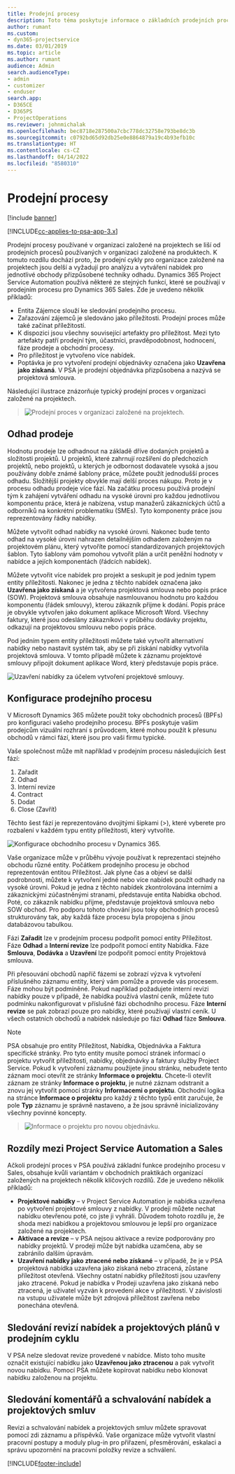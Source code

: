 ```yaml
---
title: Prodejní procesy
description: Toto téma poskytuje informace o základních prodejních procesech.
author: rumant
ms.custom:
- dyn365-projectservice
ms.date: 03/01/2019
ms.topic: article
ms.author: rumant
audience: Admin
search.audienceType:
- admin
- customizer
- enduser
search.app:
- D365CE
- D365PS
- ProjectOperations
ms.reviewer: johnmichalak
ms.openlocfilehash: bec8718e287500a7cbc778dc32758e793be8dc3b
ms.sourcegitcommit: c0792bd65d92db25e0e8864879a19c4b93efb10c
ms.translationtype: HT
ms.contentlocale: cs-CZ
ms.lasthandoff: 04/14/2022
ms.locfileid: "8580310"
---
```

# <a name="sales-processes"></a>Prodejní procesy

[!include [banner](../includes/psa-now-project-operations.md)]

[!INCLUDE[cc-applies-to-psa-app-3.x](../includes/cc-applies-to-psa-app-3x.md)]

Prodejní procesy používané v organizaci založené na projektech se liší od prodejních procesů používaných v organizaci založené na produktech. K tomuto rozdílu dochází proto, že prodejní cykly pro organizace založené na projektech jsou delší a vyžadují pro analýzu a vytváření nabídek pro jednotlivé obchody přizpůsobené techniky odhadu. Dynamics 365 Project Service Automation používá některé ze stejných funkcí, které se používají v prodejním procesu pro Dynamics 365 Sales. Zde je uvedeno několik příkladů:

- Entita Zájemce slouží ke sledování prodejního procesu.
- Zařazování zájemců je sledováno jako příležitosti. Prodejní proces může také začínat příležitostí.
- K dispozici jsou všechny související artefakty pro příležitost. Mezi tyto artefakty patří prodejní tým, účastníci, pravděpodobnost, hodnocení, fáze prodeje a obchodní procesy.
- Pro příležitost je vytvořeno více nabídek.
- Poptávka je pro vytvoření prodejní objednávky označena jako **Uzavřena jako získaná**. V PSA je prodejní objednávka přizpůsobena a nazývá se projektová smlouva.

Následující ilustrace znázorňuje typický prodejní proces v organizaci založené na projektech.

> ![Prodejní proces v organizaci založené na projektech.](media/basic-guide-1.png)

## <a name="estimating-a-sale"></a>Odhad prodeje
Hodnotu prodeje lze odhadnout na základě dříve dodaných projektů a složitosti projektů. U projektů, které zahrnují rozšíření do předchozích projektů, nebo projektů, u kterých je odbornost dodavatele vysoká a jsou používány dobře známé šablony práce, můžete použít jednodušší proces odhadu. Složitější projekty obvykle mají delší proces nákupu. Proto je v procesu odhadu prodeje více fází. Na začátku procesu používá prodejní tým k zahájení vytváření odhadu na vysoké úrovni pro každou jednotlivou komponentu práce, která je nabízena, vstup manažerů zákaznických účtů a odborníků na konkrétní problematiku (SMEs). Tyto komponenty práce jsou reprezentovány řádky nabídky. 

Můžete vytvořit odhad nabídky na vysoké úrovni. Nakonec bude tento odhad na vysoké úrovni nahrazen detailnějším odhadem založeným na projektovém plánu, který vytvoříte pomocí standardizovaných projektových šablon. Tyto šablony vám pomohou vytvořit plán a určit peněžní hodnoty v nabídce a jejích komponentách (řádcích nabídek). 

Můžete vytvořit více nabídek pro projekt a seskupit je pod jedním typem entity příležitosti. Nakonec je jedna z těchto nabídek označena jako **Uzavřena jako získaná** a je vytvořena projektová smlouva nebo popis práce (SOW). Projektová smlouva obsahuje nasmlouvanou hodnotu pro každou komponentu (řádek smlouvy), kterou zákazník přijme k dodání. Popis práce je obvykle vytvořen jako dokument aplikace Microsoft Word. Všechny faktury, které jsou odeslány zákazníkovi v průběhu dodávky projektu, odkazují na projektovou smlouvu nebo popis práce.

Pod jedním typem entity příležitosti můžete také vytvořit alternativní nabídky nebo nastavit systém tak, aby se při získání nabídky vytvořila projektová smlouva. V tomto případě můžete k záznamu projektové smlouvy připojit dokument aplikace Word, který představuje popis práce.

![Uzavření nabídky za účelem vytvoření projektové smlouvy.](media/basic-guide-2.png)

## <a name="configuring-the-sales-process"></a>Konfigurace prodejního procesu
V Microsoft Dynamics 365 můžete použít toky obchodních procesů (BPFs) pro konfiguraci vašeho prodejního procesu. BPFs poskytuje vašim prodejcům vizuální rozhraní s průvodcem, které mohou použít k přesunu obchodů v rámci fází, které jsou pro vaši firmu typické.

Vaše společnost může mít například v prodejním procesu následujících šest fází:

1. Zařadit
2. Odhad
3. Interní revize
4. Contract
5. Dodat
6. Close (Zavřít)

Těchto šest fází je reprezentováno dvojitými šipkami (\>), které vyberete pro rozbalení v každém typu entity příležitosti, který vytvoříte.

![Konfigurace obchodního procesu v Dynamics 365.](media/basic-guide-3.png)
 
Vaše organizace může v průběhu vývoje používat k reprezentaci stejného obchodu různé entity. Počátkem prodejního procesu je obchod reprezentován entitou Příležitost. Jak plyne čas a objeví se další podrobnosti, můžete k vytvoření jedné nebo více nabídek použít odhady na vysoké úrovni. Pokud je jedna z těchto nabídek zkontrolována interními a zákaznickými zúčastněnými stranami, představuje entita Nabídka obchod. Poté, co zákazník nabídku přijme, představuje projektová smlouva nebo SOW obchod. Pro podporu tohoto chování jsou toky obchodních procesů strukturovány tak, aby každá fáze procesu byla propojena s jinou databázovou tabulkou.

Fázi **Zařadit** lze v prodejním procesu podpořit pomocí entity Příležitost. Fáze **Odhad** a **Interní revize** lze podpořit pomocí entity Nabídka. Fáze **Smlouva**, **Dodávka** a **Uzavření** lze podpořit pomocí entity Projektová smlouva.

Při přesouvání obchodů napříč fázemi se zobrazí výzva k vytvoření příslušného záznamu entity, který vám pomůže a provede vás procesem. Fáze mohou být podmíněné. Pokud například požadujete interní revizi nabídky pouze v případě, že nabídka používá vlastní ceník, můžete tuto podmínku nakonfigurovat v příslušné fázi obchodního procesu. Fáze **Interní revize** se pak zobrazí pouze pro nabídky, které používají vlastní ceník. U všech ostatních obchodů a nabídek následuje po fázi **Odhad** fáze **Smlouva**.

> [!NOTE]
> PSA obsahuje pro entity Příležitost, Nabídka, Objednávka a Faktura specifické stránky. Pro tyto entity musíte pomocí stránek informací o projektu vytvořit příležitosti, nabídky, objednávky a faktury služby Project Service. Pokud k vytvoření záznamu použijete jinou stránku, nebudete tento záznam moci otevřít ze stránky **Informace o projektu**. Chcete-li otevřít záznam ze stránky **Informace o projektu**, je nutné záznam odstranit a znovu jej vytvořit pomocí stránky **Informacemi o projektu**. Obchodní logika na stránce **Informace o projektu** pro každý z těchto typů entit zaručuje, že pole **Typ** záznamu je správně nastaveno, a že jsou správně inicializovány všechny povinné koncepty.

> ![Informace o projektu pro novou objednávku.](media/basic-guide-4.png)
 
## <a name="differences-between-project-service-automation-and-sales"></a>Rozdíly mezi Project Service Automation a Sales
Ačkoli prodejní proces v PSA používá základní funkce prodejního procesu v Sales, obsahuje kvůli variantám v obchodních praktikách organizací založených na projektech několik klíčových rozdílů. Zde je uvedeno několik příkladů:

- **Projektové nabídky** – v Project Service Automation je nabídka uzavřena po vytvoření projektové smlouvy z nabídky. V prodeji můžete nechat nabídku otevřenou poté, co jste ji vyhráli. Důvodem tohoto rozdílu je, že shoda mezi nabídkou a projektovou smlouvou je lepší pro organizace založené na projektech. 
- **Aktivace a revize** – v PSA nejsou aktivace a revize podporovány pro nabídky projektů. V prodeji může být nabídka uzamčena, aby se zabránilo dalším úpravám.
- **Uzavření nabídky jako ztracené nebo získané** – v případě, že je v PSA projektová nabídka uzavřena jako získaná nebo ztracená, zůstane příležitost otevřená. Všechny ostatní nabídky příležitosti jsou uzavřeny jako ztracené. Pokud je nabídka v Prodeji uzavřena jako získaná nebo ztracená, je uživatel vyzván k provedení akce v příležitosti. V závislosti na vstupu uživatele může být zdrojová příležitost zavřena nebo ponechána otevřená.

## <a name="tracking-revisions-to-quotes-and-project-plans-in-the-sales-cycle"></a>Sledování revizí nabídek a projektových plánů v prodejním cyklu
V PSA nelze sledovat revize provedené v nabídce. Místo toho musíte označit existující nabídku jako **Uzavřenou jako ztracenou** a pak vytvořit novou nabídku. Pomocí PSA můžete kopírovat nabídku nebo klonovat nabídku založenou na projektu.

## <a name="tracking-comments-and-approvals-of-quotes-and-project-contracts"></a>Sledování komentářů a schvalování nabídek a projektových smluv
Revizi a schvalování nabídek a projektových smluv můžete spravovat pomocí zdi záznamu a příspěvků. Vaše organizace může vytvořit vlastní pracovní postupy a moduly plug-in pro přiřazení, přesměrování, eskalaci a správu upozornění na pracovní položky revize a schválení.


[!INCLUDE[footer-include](../includes/footer-banner.md)]

